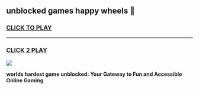 
## unblocked games   happy wheels 👋
<h3>
<a href="https://premium.freeplayer.one?title=unblocked_games___happy_wheels&ref=13F">CLICK TO PLAY</a></h3>
<hr>

<h3>
<a href="https://premium.freeplayer.one?title=unblocked_games___happy_wheels&ref=13F">CLICK 2 PLAY</a>
  
</h3>

<a href="https://premium.freeplayer.one?title=unblocked_games___happy_wheels&ref=12F/"><img src="https://clearcache.store/games.png"></a>


**worlds hardest game unblocked: Your Gateway to Fun and Accessible Online Gaming**
